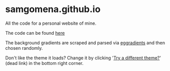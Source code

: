 # samgomena.github.io

All the code for a personal website of mine.

The code can be found [here](https://gomena.io)

The background gradients are scraped and parsed via [eggradients](https://eggradients.com) and then chosen randomly.

Don't like the theme it loads? Change it by clicking '[Try a different theme?](#)' (dead link) in the bottom right corner.
